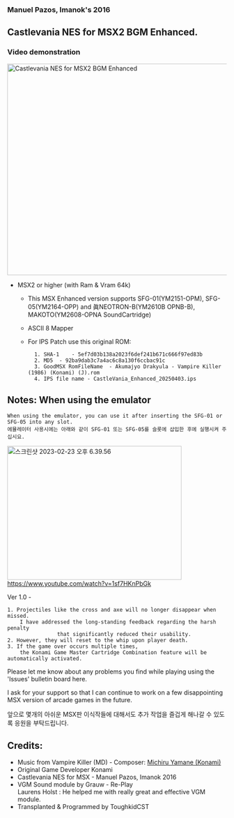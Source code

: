 ### Manuel Pazos, Imanok's 2016
## Castlevania NES for MSX2 BGM Enhanced. 


### Video demonstration
<a data-flickr-embed="true" href="https://youtu.be/BIVSPm59v8E?si=CSQOpu1Nfb3Pz6-F" title="Castlevania NES for MSX2 BGM Enhanced" target="_blank"><img src="https://live.staticflickr.com/65535/54420611268_9f6ec69563_z.jpg" width="640" height="485" alt="Castlevania NES for MSX2 BGM Enhanced"></a>

  - MSX2 or higher (with Ram & Vram 64k) 
 
	- This MSX Enhanced version supports SFG-01(YM2151-OPM),  SFG-05(YM2164-OPP) and 眞NEOTRON-B(YM2610B OPNB-B), 
		MAKOTO(YM2608-OPNA SoundCartridge)
 
	- ASCII 8 Mapper
	
	- For IPS Patch use this original ROM:

    		1. SHA-1 	- 5ef7d03b138a2023f6def241b671c666f97ed83b
    		2. MD5	- 92ba9dab3c7a4ac6c8a130f6ccbac91c
    		3. GoodMSX RomFileName  - Akumajyo Drakyula - Vampire Killer (1986) (Konami) (J).rom
    	    4. IPS file name - CastleVania_Enhanced_20250403.ips
    	

## Notes: When using the emulator

	When using the emulator, you can use it after inserting the SFG-01 or SFG-05 into any slot.
	에뮬레이터 사용시에는 아래와 같이 SFG-01 또는 SFG-05를 슬롯에 삽입한 후에 실행시켜 주십시요. 

<a data-flickr-embed="true" href="https://www.youtube.com/watch?v=1sf7HKnPbGk" title="스크린샷 2023-02-23 오후 6.39.56"><img src="https://live.staticflickr.com/65535/52706214044_d8e15f1dc0_w.jpg" width="400" height="307" alt="스크린샷 2023-02-23 오후 6.39.56"></a>
https://www.youtube.com/watch?v=1sf7HKnPbGk

Ver 1.0 - 

	1. Projectiles like the cross and axe will no longer disappear when missed. 
 		I have addressed the long-standing feedback regarding the harsh penalty 
                	that significantly reduced their usability. 
	2. However, they will reset to the whip upon player death.
	3. If the game over occurs multiple times, 
		the Konami Game Master Cartridge Combination feature will be automatically activated.
	
		
Please let me know about any problems you find while playing using the 'Issues' bulletin board here.
    	
I ask for your support so that 
            I can continue to work on a few disappointing MSX version of arcade games in the future.

앞으로 몇개의 아쉬운 MSX판 이식작들에 대해서도 추가 작업을 즐겁게 해나갈 수 있도록 응원을 부탁드립니다. 


## Credits:

- Music from Vampire Killer (MD) - Composer: [Michiru Yamane (Konami)](https://castlevania.fandom.com/wiki/Michiru_Yamane) 
- Original Game Developer Konami
- Castlevania NES for MSX - Manuel Pazos, Imanok 2016
- VGM Sound module by Grauw - Re-Play                           
  Laurens Holst : He helped me with really great and effective VGM module.
- Transplanted & Programmed by ToughkidCST 
